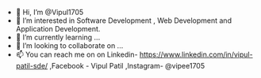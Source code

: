 - 👋 Hi, I’m @Vipul1705
- 👀 I’m interested in Software Development , Web Development and Application Development.
- 🌱 I’m currently learning ...
- 💞️ I’m looking to collaborate on ...
- 📫 You can reach me on on Linkedin- https://www.linkedin.com/in/vipul-patil-sde/ ,Facebook - Vipul Patil ,Instagram- @vipee1705

<!---
Vipul1705/Vipul1705 is a ✨ special ✨ repository because its `README.md` (this file) appears on your GitHub profile.
You can click the Preview link to take a look at your changes.
--->
